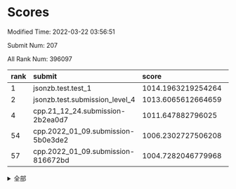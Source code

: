 # Scores

Modified Time: 2022-03-22 03:56:51

Submit Num: 207

All Rank Num: 396097

| rank |               submit               |       score        |       sigma        | pk_num |
| :--- | :--------------------------------- | :----------------- | :----------------- | :----- |
| 1    | jsonzb.test.test_1                 | 1014.1963219254264 | 0.8268636724628788 | 7652   |
| 2    | jsonzb.test.submission_level_4     | 1013.6065612664659 | 0.8174820272672148 | 7651   |
| 4    | cpp.21_12_24.submission-2b2ea0d7   | 1011.647882796025  | 0.7961275337617806 | 7650   |
| 54   | cpp.2022_01_09.submission-5b0e3de2 | 1006.2302727506208 | 0.7251558595811158 | 7656   |
| 57   | cpp.2022_01_09.submission-816672bd | 1004.7282046779968 | 0.7099557155709899 | 7656   |


<details>
<summary>全部</summary>

| rank |                 submit                 |       score        |       sigma        | pk_num |
| :--- | :------------------------------------- | :----------------- | :----------------- | :----- |
| 1    | jsonzb.test.test_1                     | 1014.1963219254264 | 0.8268636724628788 | 7652   |
| 2    | jsonzb.test.submission_level_4         | 1013.6065612664659 | 0.8174820272672148 | 7651   |
| 3    | gobigger.level_3.submission_level_3_10 | 1011.6819201306    | 0.7802362146665565 | 7654   |
| 4    | cpp.21_12_24.submission-2b2ea0d7       | 1011.647882796025  | 0.7961275337617806 | 7650   |
| 5    | gobigger.level_3.submission_level_3_15 | 1011.6410223360706 | 0.7689130051351809 | 7654   |
| 6    | gobigger.level_3.submission_level_3_27 | 1011.6078434134585 | 0.7792263437023432 | 7653   |
| 7    | gobigger.level_3.submission_level_3_24 | 1011.2591921141166 | 0.7797044517470676 | 7658   |
| 8    | gobigger.level_3.submission_level_3_21 | 1011.2031745902831 | 0.7659961216958155 | 7652   |
| 9    | gobigger.level_3.submission_level_3_12 | 1011.1525585919861 | 0.7603924419646425 | 7652   |
| 10   | gobigger.level_3.submission_level_3_37 | 1011.0918792532029 | 0.7808143886934612 | 7654   |
| 11   | gobigger.level_3.submission_level_3_18 | 1011.0099430128342 | 0.7565680745564299 | 7650   |
| 12   | gobigger.level_3.submission_level_3_44 | 1010.9690302897311 | 0.7596768993067824 | 7655   |
| 13   | gobigger.level_3.submission_level_3_1  | 1010.9544700351673 | 0.7629052901535948 | 7655   |
| 14   | gobigger.level_3.submission_level_3_7  | 1010.9440450317918 | 0.7714016211221717 | 7655   |
| 15   | gobigger.level_3.submission_level_3_48 | 1010.8637647283854 | 0.7722638120878551 | 7653   |
| 16   | gobigger.level_3.submission_level_3_42 | 1010.7276835018272 | 0.777795816176749  | 7655   |
| 17   | gobigger.level_3.submission_level_3_9  | 1010.5832001877235 | 0.7908748960146222 | 7653   |
| 18   | gobigger.level_3.submission_level_3_35 | 1010.5019801253519 | 0.7488975183265738 | 7653   |
| 19   | gobigger.level_3.submission_level_3_26 | 1010.4808607578353 | 0.7577227459247166 | 7654   |
| 20   | gobigger.level_3.submission_level_3_43 | 1010.4412316792879 | 0.7811516173686457 | 7653   |
| 21   | gobigger.level_3.submission_level_3_36 | 1010.4361347623475 | 0.7487287771437907 | 7655   |
| 22   | gobigger.level_3.submission_level_3_40 | 1010.312876949091  | 0.7505001997559734 | 7650   |
| 23   | gobigger.level_3.submission_level_3_3  | 1010.2790823273286 | 0.7599977260084458 | 7655   |
| 24   | gobigger.level_3.submission_level_3_32 | 1010.2558060302805 | 0.7553289165612016 | 7650   |
| 25   | gobigger.level_3.submission_level_3_22 | 1010.1273202198358 | 0.761959603530154  | 7658   |
| 26   | gobigger.level_3.submission_level_3_11 | 1010.1064637117926 | 0.7859841589436387 | 7653   |
| 27   | gobigger.level_3.submission_level_3_39 | 1010.0933659273196 | 0.7458807179035242 | 7657   |
| 28   | gobigger.level_3.submission_level_3_23 | 1010.00488596099   | 0.7425655080170225 | 7654   |
| 29   | gobigger.level_3.submission_level_3_8  | 1009.9362301037822 | 0.7591331152348461 | 7651   |
| 30   | gobigger.level_3.submission_level_3_49 | 1009.9009945583889 | 0.7569855474555115 | 7651   |
| 31   | gobigger.level_3.submission_level_3_5  | 1009.89474952952   | 0.7598649037836033 | 7655   |
| 32   | gobigger.level_3.submission_level_3_16 | 1009.7507565532362 | 0.7655175969461436 | 7658   |
| 33   | gobigger.level_3.submission_level_3_13 | 1009.7259032935236 | 0.7521560845312031 | 7656   |
| 34   | gobigger.level_3.submission_level_3_31 | 1009.7240621623098 | 0.7333997570030046 | 7656   |
| 35   | gobigger.level_3.submission_level_3_14 | 1009.7196563395808 | 0.7460887249073995 | 7650   |
| 36   | gobigger.level_3.submission_level_3_0  | 1009.702326519632  | 0.7361928344081484 | 7650   |
| 37   | gobigger.level_3.submission_level_3_19 | 1009.6844552454767 | 0.7735291374338629 | 7652   |
| 38   | gobigger.level_3.submission_level_3_30 | 1009.4493453384299 | 0.7561340373995851 | 7659   |
| 39   | gobigger.level_3.submission_level_3_41 | 1009.4300468353298 | 0.7587797374043708 | 7651   |
| 40   | gobigger.level_3.submission_level_3_4  | 1009.4255768967688 | 0.7688399901309146 | 7654   |
| 41   | gobigger.level_3.submission_level_3_34 | 1009.4118581881685 | 0.761109626939205  | 7652   |
| 42   | gobigger.level_3.submission_level_3_29 | 1009.3852549827366 | 0.7467135484441496 | 7658   |
| 43   | gobigger.level_3.submission_level_3_2  | 1009.2666595815178 | 0.7524458844997562 | 7657   |
| 44   | gobigger.level_3.submission_level_3_6  | 1009.2481116733084 | 0.7505797008976863 | 7658   |
| 45   | gobigger.level_3.submission_level_3_28 | 1009.2465916075182 | 0.7526832970450066 | 7656   |
| 46   | gobigger.level_3.submission_level_3_33 | 1009.2107881376622 | 0.7482481713753628 | 7656   |
| 47   | gobigger.level_3.submission_level_3_38 | 1009.1924392719656 | 0.744970320266381  | 7656   |
| 48   | gobigger.level_3.submission_level_3_45 | 1009.1501108694387 | 0.781507287262503  | 7657   |
| 49   | gobigger.level_3.submission_level_3_46 | 1008.7486755324666 | 0.7374817217017073 | 7655   |
| 50   | gobigger.level_3.submission_level_3_47 | 1008.6665090043118 | 0.7413558057243963 | 7649   |
| 51   | gobigger.level_3.submission_level_3_20 | 1008.2473147892059 | 0.7328292854099412 | 7655   |
| 52   | gobigger.level_3.submission_level_3_25 | 1008.1750913037646 | 0.7336433245432552 | 7651   |
| 53   | gobigger.level_3.submission_level_3_17 | 1007.6941027169631 | 0.7598329341533624 | 7655   |
| 54   | cpp.2022_01_09.submission-5b0e3de2     | 1006.2302727506208 | 0.7251558595811158 | 7656   |
| 55   | gobigger.level_1.submission_level_1_1  | 1005.0574962271677 | 0.7169868263204802 | 7653   |
| 56   | gobigger.level_1.submission_level_1_35 | 1004.8672063755175 | 0.7213262902738513 | 7651   |
| 57   | cpp.2022_01_09.submission-816672bd     | 1004.7282046779968 | 0.7099557155709899 | 7656   |
| 58   | gobigger.level_1.submission_level_1_30 | 1004.7237048213506 | 0.7180842038672174 | 7654   |
| 59   | gobigger.level_1.submission_level_1_28 | 1004.3638448755647 | 0.7253811200912207 | 7649   |
| 60   | gobigger.level_1.submission_level_1_24 | 1004.3003465420575 | 0.7259293035228924 | 7653   |
| 61   | gobigger.level_1.submission_level_1_8  | 1004.1458236883125 | 0.7132212252149477 | 7655   |
| 62   | gobigger.level_1.submission_level_1_22 | 1004.1161371629878 | 0.7198547827513556 | 7652   |
| 63   | gobigger.level_1.submission_level_1_29 | 1004.1111461811033 | 0.7139005719221132 | 7653   |
| 64   | gobigger.level_1.submission_level_1_17 | 1004.0846133744797 | 0.7218983310466324 | 7657   |
| 65   | gobigger.level_1.submission_level_1_32 | 1003.9832431176169 | 0.7166537426319608 | 7653   |
| 66   | gobigger.level_1.submission_level_1_37 | 1003.9635058089088 | 0.7251768612848759 | 7658   |
| 67   | gobigger.level_1.submission_level_1_38 | 1003.9359655557466 | 0.7127877871394671 | 7657   |
| 68   | gobigger.level_1.submission_level_1_5  | 1003.7473073530207 | 0.7229614607410969 | 7658   |
| 69   | gobigger.level_1.submission_level_1_18 | 1003.6070493847467 | 0.7352359001549864 | 7650   |
| 70   | gobigger.level_1.submission_level_1_16 | 1003.5384291996145 | 0.7088588969420593 | 7657   |
| 71   | gobigger.level_1.submission_level_1_44 | 1003.535049859201  | 0.7206474892617668 | 7654   |
| 72   | gobigger.level_1.submission_level_1_23 | 1003.4516962407467 | 0.7207328287490931 | 7651   |
| 73   | gobigger.level_1.submission_level_1_36 | 1003.3646155518566 | 0.7224966192296212 | 7651   |
| 74   | gobigger.level_1.submission_level_1_33 | 1003.3565379370131 | 0.7156991475158149 | 7659   |
| 75   | gobigger.level_1.submission_level_1_25 | 1003.3484331770161 | 0.7324457451146932 | 7648   |
| 76   | gobigger.level_1.submission_level_1_43 | 1003.3112201715637 | 0.7156332397891123 | 7656   |
| 77   | gobigger.level_1.submission_level_1_27 | 1003.3106591925173 | 0.7160138280574135 | 7650   |
| 78   | gobigger.level_1.submission_level_1_26 | 1003.2932398962042 | 0.7211096309788777 | 7656   |
| 79   | gobigger.level_1.submission_level_1_42 | 1003.2874702166208 | 0.7118005380780869 | 7654   |
| 80   | gobigger.level_1.submission_level_1_15 | 1003.1837500106283 | 0.7172470920960291 | 7656   |
| 81   | gobigger.level_1.submission_level_1_45 | 1003.1694884790552 | 0.708158876005916  | 7653   |
| 82   | gobigger.level_1.submission_level_1_20 | 1003.1332707899094 | 0.7160037956157527 | 7657   |
| 83   | gobigger.level_1.submission_level_1_4  | 1003.1174010884439 | 0.7191083571614412 | 7656   |
| 84   | gobigger.level_1.submission_level_1_6  | 1003.1070759049172 | 0.7091752381672323 | 7655   |
| 85   | gobigger.level_1.submission_level_1_46 | 1003.0543054894391 | 0.7084593976347088 | 7656   |
| 86   | gobigger.level_1.submission_level_1_14 | 1002.9820292766178 | 0.7314979772957282 | 7658   |
| 87   | gobigger.level_1.submission_level_1_41 | 1002.9342174063581 | 0.7196305153075317 | 7649   |
| 88   | gobigger.level_1.submission_level_1_11 | 1002.911696998721  | 0.7203085163619198 | 7656   |
| 89   | gobigger.level_1.submission_level_1_49 | 1002.9063938941756 | 0.7199881710586057 | 7654   |
| 90   | gobigger.level_1.submission_level_1_9  | 1002.8913614278333 | 0.7114398443749111 | 7655   |
| 91   | gobigger.level_1.submission_level_1_7  | 1002.8501791607476 | 0.7154350664941862 | 7656   |
| 92   | gobigger.level_1.submission_level_1_34 | 1002.7860972442672 | 0.7313948320511132 | 7653   |
| 93   | gobigger.level_1.submission_level_1_3  | 1002.7845116302567 | 0.7205732340940477 | 7658   |
| 94   | gobigger.level_1.submission_level_1_21 | 1002.7150366632698 | 0.719023707013519  | 7656   |
| 95   | gobigger.level_1.submission_level_1_31 | 1002.6669850604211 | 0.7109816694307108 | 7647   |
| 96   | gobigger.level_1.submission_level_1_0  | 1002.6331530063521 | 0.7119631608303553 | 7657   |
| 97   | gobigger.level_1.submission_level_1_48 | 1002.5763069816464 | 0.720717521514377  | 7655   |
| 98   | gobigger.level_1.submission_level_1_13 | 1002.485225403723  | 0.7154568729385853 | 7654   |
| 99   | gobigger.level_1.submission_level_1_2  | 1002.3536594179446 | 0.710572141788051  | 7649   |
| 100  | gobigger.level_1.submission_level_1_19 | 1002.3489870199012 | 0.7062924566033574 | 7654   |
| 101  | gobigger.level_1.submission_level_1_12 | 1002.1551264085352 | 0.7264103375517164 | 7657   |
| 102  | gobigger.level_1.submission_level_1_40 | 1002.1517965931382 | 0.708622984189455  | 7651   |
| 103  | gobigger.level_1.submission_level_1_47 | 1002.1076277897772 | 0.7101026696791571 | 7654   |
| 104  | gobigger.level_1.submission_level_1_10 | 1001.7195431292171 | 0.7213533094310567 | 7662   |
| 105  | gobigger.level_1.submission_level_1_39 | 1000.5569561017205 | 0.7105029331316509 | 7649   |
| 106  | gobigger.random.submission_random_28   | 997.6181124803621  | 0.7109930731581039 | 7653   |
| 107  | gobigger.random.submission_random_40   | 997.4077552697509  | 0.6969642859398142 | 7655   |
| 108  | gobigger.random.submission_random_31   | 997.144472500159   | 0.7112792664464244 | 7656   |
| 109  | gobigger.random.submission_random_15   | 996.7820248915087  | 0.707973617168719  | 7654   |
| 110  | gobigger.random.submission_random_38   | 996.7754463527893  | 0.7068153455882744 | 7653   |
| 111  | gobigger.random.submission_random_39   | 996.7402345458079  | 0.7155694649256417 | 7654   |
| 112  | gobigger.random.submission_random_43   | 996.7341470653508  | 0.7093031142129119 | 7652   |
| 113  | gobigger.random.submission_random_8    | 996.7111691949004  | 0.7042072230539974 | 7656   |
| 114  | gobigger.random.submission_random_23   | 996.5991287824019  | 0.69525702843242   | 7651   |
| 115  | gobigger.random.submission_random_47   | 996.5918046973447  | 0.6952290680166966 | 7656   |
| 116  | gobigger.random.submission_random_24   | 996.472247539543   | 0.712194099127372  | 7656   |
| 117  | gobigger.random.submission_random_5    | 996.430264389961   | 0.7219169452636625 | 7654   |
| 118  | gobigger.random.submission_random_19   | 996.3645215231575  | 0.7044908568754096 | 7655   |
| 119  | gobigger.random.submission_random_10   | 996.3633008156837  | 0.7071765981785016 | 7655   |
| 120  | gobigger.random.submission_random_4    | 996.3613158507776  | 0.715299979684971  | 7653   |
| 121  | gobigger.random.submission_random_13   | 996.2681453023945  | 0.7069653153163584 | 7653   |
| 122  | gobigger.random.submission_random_6    | 996.2268077242815  | 0.7030763848085142 | 7656   |
| 123  | gobigger.random.submission_random_45   | 996.2013171180981  | 0.7106051493382666 | 7650   |
| 124  | gobigger.random.submission_random_2    | 996.1945875001834  | 0.7066809603428388 | 7651   |
| 125  | gobigger.random.submission_random_46   | 996.1769232187089  | 0.6972816464497471 | 7657   |
| 126  | gobigger.random.submission_random_36   | 996.1552653065361  | 0.6994180228865793 | 7650   |
| 127  | gobigger.random.submission_random_41   | 996.0926469284743  | 0.7093526578973675 | 7652   |
| 128  | gobigger.random.submission_random_3    | 996.069890160482   | 0.7149838326986683 | 7656   |
| 129  | gobigger.random.submission_random_18   | 996.0464406511719  | 0.7174272384195226 | 7653   |
| 130  | gobigger.random.submission_random_44   | 996.0345441140413  | 0.7001334530330202 | 7658   |
| 131  | gobigger.random.submission_random_22   | 995.9489807409502  | 0.7006301182242569 | 7654   |
| 132  | gobigger.random.submission_random_32   | 995.9222295945094  | 0.7063575801609808 | 7656   |
| 133  | gobigger.random.submission_random_26   | 995.8704772839814  | 0.7073026146474987 | 7656   |
| 134  | gobigger.random.submission_random_34   | 995.8461851261952  | 0.6879037398129718 | 7650   |
| 135  | gobigger.random.submission_random_27   | 995.8418144883082  | 0.7129847328959004 | 7655   |
| 136  | gobigger.random.submission_random_21   | 995.8387494785976  | 0.7383677492700642 | 7648   |
| 137  | gobigger.random.submission_random_49   | 995.8099455620925  | 0.7046647751624424 | 7656   |
| 138  | gobigger.random.submission_random_30   | 995.8030415500886  | 0.7042717802624174 | 7649   |
| 139  | gobigger.random.submission_random_14   | 995.7799045116756  | 0.7217134143154097 | 7654   |
| 140  | gobigger.random.submission_random_33   | 995.750239674083   | 0.7094016618145829 | 7658   |
| 141  | gobigger.random.submission_random_25   | 995.7223974078231  | 0.7156044757192543 | 7651   |
| 142  | gobigger.random.submission_random_7    | 995.7031906351872  | 0.7092880625431747 | 7653   |
| 143  | gobigger.random.submission_random_35   | 995.614699586972   | 0.705299770545701  | 7653   |
| 144  | gobigger.random.submission_random_42   | 995.5697167903834  | 0.7047394822710489 | 7654   |
| 145  | gobigger.random.submission_random_11   | 995.452255938359   | 0.7189756331618934 | 7657   |
| 146  | gobigger.random.submission_random_12   | 995.4169498443857  | 0.7226700627879158 | 7653   |
| 147  | gobigger.random.submission_random_17   | 995.4163352318977  | 0.7023430827293418 | 7650   |
| 148  | gobigger.random.submission_random_20   | 995.395952692266   | 0.7159827965399489 | 7657   |
| 149  | gobigger.random.submission_random_37   | 995.3605880554953  | 0.7254606792129744 | 7654   |
| 150  | gobigger.random.submission_random_48   | 995.3390033596535  | 0.7026603586633481 | 7656   |
| 151  | gobigger.random.submission_random_29   | 995.3118827428318  | 0.7027365066171446 | 7650   |
| 152  | gobigger.random.submission_random_16   | 995.3002468301141  | 0.7068931545649165 | 7654   |
| 153  | gobigger.random.submission_random_0    | 995.235959219081   | 0.7062399166154408 | 7652   |
| 154  | gobigger.random.submission_random_1    | 995.0742385133684  | 0.7157720965945182 | 7653   |
| 155  | gobigger.level_2.submission_level_2_7  | 995.0696880260454  | 0.7191240337317998 | 7656   |
| 156  | gobigger.random.submission_random_9    | 994.803209826642   | 0.7243469123646533 | 7655   |
| 157  | gobigger.level_2.submission_level_2_43 | 994.1684148433119  | 0.7299647491738823 | 7660   |
| 158  | gobigger.level_2.submission_level_2_5  | 993.7020455188173  | 0.7278342487380882 | 7651   |
| 159  | gobigger.level_2.submission_level_2_35 | 993.2932651659881  | 0.7198411480221975 | 7652   |
| 160  | gobigger.level_2.submission_level_2_8  | 993.2548749725172  | 0.730965498444703  | 7662   |
| 161  | gobigger.level_2.submission_level_2_36 | 993.2104348051112  | 0.736891946528884  | 7654   |
| 162  | gobigger.level_2.submission_level_2_15 | 993.1660300173331  | 0.7402292380719605 | 7655   |
| 163  | gobigger.level_2.submission_level_2_44 | 993.03313202997    | 0.7629818537224939 | 7654   |
| 164  | gobigger.level_2.submission_level_2_48 | 992.9781614377656  | 0.7309121435726537 | 7659   |
| 165  | gobigger.level_2.submission_level_2_30 | 992.9587005106897  | 0.7446500551572725 | 7655   |
| 166  | gobigger.level_2.submission_level_2_3  | 992.9299537841453  | 0.744877413206313  | 7655   |
| 167  | gobigger.level_2.submission_level_2_25 | 992.8972726017502  | 0.7552920084797206 | 7651   |
| 168  | gobigger.level_2.submission_level_2_10 | 992.758362621186   | 0.7543993468719872 | 7654   |
| 169  | gobigger.level_2.submission_level_2_41 | 992.5780351691344  | 0.7262641277771326 | 7653   |
| 170  | gobigger.level_2.submission_level_2_18 | 992.5720715707181  | 0.7353762328189112 | 7651   |
| 171  | gobigger.level_2.submission_level_2_11 | 992.4846823246941  | 0.7348045450203275 | 7653   |
| 172  | gobigger.level_2.submission_level_2_40 | 992.4678296098032  | 0.7350919155954297 | 7651   |
| 173  | gobigger.level_2.submission_level_2_34 | 992.4089417353592  | 0.7372966023426009 | 7657   |
| 174  | gobigger.level_2.submission_level_2_2  | 992.3154318600409  | 0.747438299860113  | 7653   |
| 175  | gobigger.level_2.submission_level_2_19 | 992.2291018379823  | 0.7517471708200851 | 7653   |
| 176  | gobigger.level_2.submission_level_2_6  | 992.1504726518081  | 0.746812140087873  | 7653   |
| 177  | gobigger.level_2.submission_level_2_47 | 992.1129069470035  | 0.7422349909231585 | 7655   |
| 178  | gobigger.level_2.submission_level_2_1  | 992.0885901750245  | 0.7383322430244428 | 7656   |
| 179  | gobigger.level_2.submission_level_2_27 | 992.0625499084741  | 0.7378062629985389 | 7657   |
| 180  | gobigger.level_2.submission_level_2_33 | 992.0406715377887  | 0.7362900981691363 | 7653   |
| 181  | gobigger.level_2.submission_level_2_37 | 992.0214033578876  | 0.7383821218182022 | 7658   |
| 182  | gobigger.level_2.submission_level_2_39 | 992.0171767931043  | 0.7553170458791387 | 7650   |
| 183  | gobigger.level_2.submission_level_2_13 | 991.9982917349417  | 0.7351631756123467 | 7653   |
| 184  | gobigger.level_2.submission_level_2_23 | 991.9424211828925  | 0.7516039943088553 | 7651   |
| 185  | gobigger.level_2.submission_level_2_4  | 991.9024658325707  | 0.7402896184362248 | 7654   |
| 186  | gobigger.level_2.submission_level_2_45 | 991.8494031086814  | 0.7450321925304216 | 7651   |
| 187  | gobigger.level_2.submission_level_2_31 | 991.7501327613916  | 0.7322286488052885 | 7655   |
| 188  | gobigger.level_2.submission_level_2_20 | 991.7319598593955  | 0.7479281579206337 | 7654   |
| 189  | gobigger.level_2.submission_level_2_38 | 991.5535529340461  | 0.7418216275019013 | 7660   |
| 190  | gobigger.level_2.submission_level_2_22 | 991.4675204644329  | 0.7497505649204597 | 7655   |
| 191  | gobigger.level_2.submission_level_2_49 | 991.384681293699   | 0.7549545010468997 | 7659   |
| 192  | gobigger.level_2.submission_level_2_9  | 991.3727099123416  | 0.7429333422600695 | 7655   |
| 193  | gobigger.level_2.submission_level_2_26 | 991.3020836710788  | 0.768606029913678  | 7657   |
| 194  | gobigger.level_2.submission_level_2_17 | 991.2590918173315  | 0.7600299680997604 | 7655   |
| 195  | gobigger.level_2.submission_level_2_21 | 991.2147945526505  | 0.7398773699173375 | 7655   |
| 196  | gobigger.level_2.submission_level_2_12 | 991.1097335652998  | 0.7538362540628811 | 7656   |
| 197  | gobigger.level_2.submission_level_2_29 | 991.0291452088456  | 0.7623758355267811 | 7653   |
| 198  | gobigger.level_2.submission_level_2_32 | 991.011079224827   | 0.7496673281163292 | 7652   |
| 199  | gobigger.level_2.submission_level_2_0  | 990.9403620422842  | 0.7618575730800831 | 7654   |
| 200  | gobigger.level_2.submission_level_2_28 | 990.8401174869163  | 0.7449094913888654 | 7653   |
| 201  | gobigger.level_2.submission_level_2_16 | 990.8173609850148  | 0.7777125401138661 | 7657   |
| 202  | gobigger.level_2.submission_level_2_46 | 990.7701271340125  | 0.7612625569264888 | 7647   |
| 203  | gobigger.level_2.submission_level_2_14 | 990.7500448597114  | 0.7510818527307693 | 7654   |
| 204  | gobigger.level_2.submission_level_2_42 | 990.2807013529018  | 0.7646133980666202 | 7655   |
| 205  | gobigger.level_2.submission_level_2_24 | 990.1431732691042  | 0.7553181503079344 | 7656   |
| 206  | gobigger.none.submission_none_0        | 977.0758728838307  | 1.4248866861231806 | 7653   |
| 207  | gobigger.none.submission_none_1        | 975.9330037991747  | 1.5974761636406276 | 7655   |

</details>